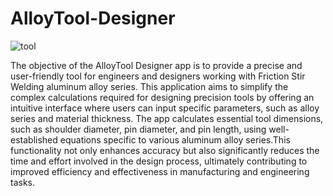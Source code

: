 # AlloyTool-Designer
![tool](https://github.com/akshansh11/AlloyTool-Designer/assets/47514698/c1efbdce-a553-4596-9e45-67458b8e6d19)

The objective of the AlloyTool Designer app is to provide a precise and user-friendly tool for engineers and designers working with Friction Stir Welding  aluminum alloy series. This application aims to simplify the complex calculations required for designing precision tools by offering an intuitive interface where users can input specific parameters, such as alloy series and material thickness. The app calculates essential tool dimensions, such as shoulder diameter, pin diameter, and pin length, using well-established equations specific to various aluminum alloy series.This functionality not only enhances accuracy but also significantly reduces the time and effort involved in the design process, ultimately contributing to improved efficiency and effectiveness in manufacturing and engineering tasks.
